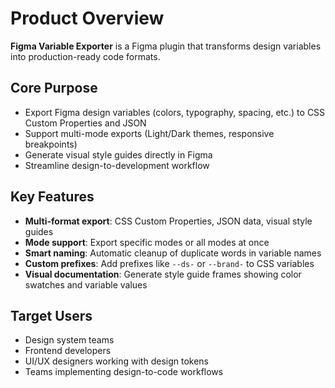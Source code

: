 # Product Overview

**Figma Variable Exporter** is a Figma plugin that transforms design variables into production-ready code formats.

## Core Purpose
- Export Figma design variables (colors, typography, spacing, etc.) to CSS Custom Properties and JSON
- Support multi-mode exports (Light/Dark themes, responsive breakpoints)
- Generate visual style guides directly in Figma
- Streamline design-to-development workflow

## Key Features
- **Multi-format export**: CSS Custom Properties, JSON data, visual style guides
- **Mode support**: Export specific modes or all modes at once
- **Smart naming**: Automatic cleanup of duplicate words in variable names
- **Custom prefixes**: Add prefixes like `--ds-` or `--brand-` to CSS variables
- **Visual documentation**: Generate style guide frames showing color swatches and variable values

## Target Users
- Design system teams
- Frontend developers
- UI/UX designers working with design tokens
- Teams implementing design-to-code workflows